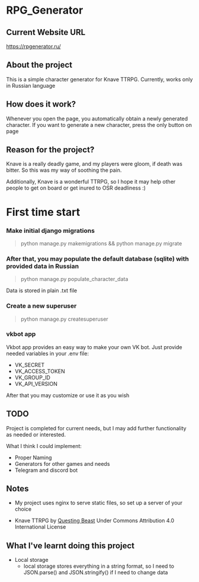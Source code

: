 # RPG_Generator

## Current Website URL

https://rpgenerator.ru/

## About the project

This is a simple character generator for Knave TTRPG. Currently, works only in
Russian language

## How does it work?

Whenever you open the page, you automatically obtain a newly generated
character. If you want to generate a new character, press the only button on
page

## Reason for the project?

Knave is a really deadly game, and my players were gloom, if death was bitter.
So this was my way of soothing the pain.

Additionally, Knave is a wonderful TTRPG, so I hope it may help other people to
get on board or get inured to OSR deadliness :)

# First time start

### Make initial django migrations

> python manage.py makemigrations && python manage.py migrate

### After that, you may populate the default database (sqlite) with provided data in Russian

> python manage.py populate_character_data

Data is stored in plain .txt file

### Create a new superuser

> python manage.py createsuperuser

### vkbot app

Vkbot app provides an easy way to make your own VK bot. Just provide needed
variables in your .env file:

- VK_SECRET
- VK_ACCESS_TOKEN
- VK_GROUP_ID
- VK_API_VERSION 

After that you may customize or use it as you wish

## TODO

Project is completed for current needs, but I may add further functionality as
needed or interested.

What I think I could implement:

- Proper Naming
- Generators for other games and needs
- Telegram and discord bot

## Notes

- My project uses nginx to serve static files, so set up a server of your
  choice

- Knave TTRPG by [Questing Beast](http://questingblog.com/knave/) Under Commons
  Attribution 4.0 International License


## What I've learnt doing this project
- Local storage
  - local storage stores everything in a string format, so I need to JSON.parse() and JSON.stringify() if I need to change data